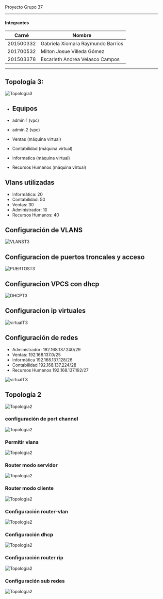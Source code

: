 Proyecto Grupo 37

***
#### Integrantes
|   Carné   |               Nombre              |
| --------- | --------------------------------- |
| 201500332 | Gabriela Xiomara Raymundo Barrios |
| 201700532 | Milton Josue Villeda Gómez        |
| 201503378 | Escarleth Andrea Velasco Campos   |

***

## Topología 3:

![Topologia3](config_GNS3/topo3.png "Topologia3")

- ## Equipos

- admin 1 (vpc)
- admin 2 (vpc)
- Ventas  (máquina virtual)
- Contabilidad (máquina virtual)
- Informatica (máquina virtual)
- Recursos Humanos (máquina virtual)

## Vlans utilizadas 

- Informática: 20
- Contabilidad: 50
- Ventas: 30
- Administrador: 10
- Recursos Humanos: 40

## Configuración de VLANS

![VLANST3](config_GNS3/conf_vlan.png "VLANT3")


## Configuracion de puertos troncales y acceso

![PUERTOST3](config_GNS3/conf_trunk.png "PUERTOST3")


## Configuracion VPCS con dhcp

![DHCPT3](config_GNS3/dhcp.png "DHCPT3")


## Configuracion ip virtuales

![virtualT3](config_GNS3/ip_virtual.png "virtualT3")


## Configuración de redes

- Administrador: 192.168.137.240/29
- Ventas: 192.168.137.0/25
- Informática 192.168.137.128/26
- Contabilidad 192.168.137.224/28
- Recursos Humanos 192.168.137.192/27

![virtualT3](config_GNS3/Subredes3.png "virtualT3")

## Topología 2

![Topologia2](T2/TOPOLOGIA2.png "Topologia1")

### configuración de port channel

![Topologia2](T2/PORTCHANNEL.png "Portchannel")

### Permitir vlans

![Topologia2](T2/ALLOWED_VLAN.png "Allowed_vlan")

### Router modo servidor

![Topologia2](T2/RSERVER.png "Router_servidor")

### Router modo cliente

![Topologia2](T2/RCLIENT.png "Router_client")

### Configuración router-vlan

![Topologia2](T2/ROUTER_1.png "Router_vlans")

### Configuración dhcp

![Topologia2](T2/ROUTER_2.png "Dhcp")

### Configuración router rip

![Topologia2](T2/ROUTER_3.png "Router_rip")

### Configuración sub redes

![Topologia2](T2/SUBREDES.png "Sub_redes")


